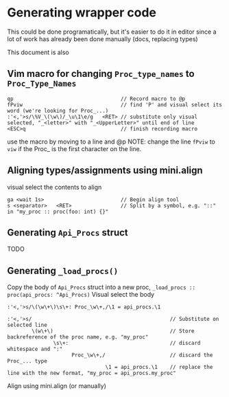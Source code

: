 # Generating wrapper code

This could be done programatically, but it's easier to do it in editor since a lot
of work has already been done manually (docs, replacing types)

This document is also


## Vim macro for changing `Proc_type_names` to `Proc_Type_Names`

```
qp                                   // Record macro to @p      
fPviw                                // find 'P' and visual select its word (we're looking for Proc_...)
:'<,'>s/\%V_\(\w\)/_\u\1\e/g   <RET> // substitute only visual selected, "_<letter>" with "_<UpperLetter>" until end of line
<ESC>q                               // finish recording macro
```
use the macro by moving to a line and @p
NOTE: change the line `fPviw` to `viw` if the Proc_ is the first character on the line.


## Aligning types/assignments using mini.align

visual select the contents to align
```
ga <wait 1s>                         // Begin align tool
s <separator>   <RET>                // Split by a symbol, e.g. "::" in "my_proc :: proc(foo: int) {}"
```

## Generating `Api_Procs` struct

TODO


## Generating `_load_procs()`

Copy the body of `Api_Procs` struct into a new proc, `_load_procs :: proc(api_procs: ^Api_Procs)`
Visual select the body
```
:'<,'>s/\(\w\+\)\s\+: Proc_\w\+,/\1 = api_procs.\1

:'<,'>s/                                             // Substitute on selected line
        \(w\+\)                                      // Store backreference of the proc name, e.g. "my_proc"
               \s\+:                                 // discard whitespace and ":"
                     Proc_\w\+,/                     // discard the Proc_... type
                                \1 = api_procs.\1    // replace the line with the new format, "my_proc = api_procs.my_proc"
```
Align using mini.align (or manually)
